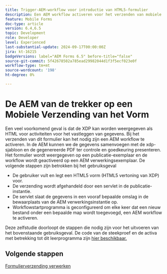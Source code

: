 ```yaml
---
title: Trigger-AEM-workflow voor introductie van HTML5-formulier
description: Een AEM workflow activeren voor het verzenden van mobiele formulieren
feature: Mobile Forms
doc-type: article
version: 6.4,6.5
topic: Development
role: Developer
level: Experienced
last-substantial-update: 2024-09-17T00:00:00Z
jira: kt-16215
badgeVersions: label="AEM Forms 6.5" before-title="false"
source-git-commit: 5f42678502a785ead29982044d1f3f5ecf023e0f
workflow-type: tm+mt
source-wordcount: '198'
ht-degree: 0%

---
```


# De AEM van de trekker op een Mobiele Verzending van het Vorm

Een veel voorkomend geval is dat de XDP kan worden weergegeven als HTML voor activiteiten voor het vastleggen van gegevens. Bij het verzenden van dit formulier kan het nodig zijn een AEM workflow te activeren. In de AEM kunnen we de gegevens samenvoegen met de xdp-sjabloon en de gegenereerde PDF ter controle en goedkeuring presenteren. Het formulier wordt weergegeven op een publicatie-exemplaar en de workflow wordt geactiveerd op een AEM verwerkingsexemplaar.
De volgende stappen zijn betrokken bij het gebruiksgeval

* De gebruiker vult en legt een HTML5 vorm (HTML5 vertoning van XDP) voor.
* De verzending wordt afgehandeld door een servlet in de publicatie-instantie.
* De servlet slaat de gegevens in een vooraf bepaalde omslag in de bewaarplaats van de AEM verwerkingsinstantie op.
* Workflowstartprogramma is geconfigureerd om elke keer dat een nieuw bestand onder een bepaalde map wordt toegevoegd, een AEM workflow te activeren.

Deze zelfstudie doorloopt de stappen die nodig zijn voor het uitvoeren van het bovenstaande gebruiksgeval. De code van de steekproef en de activa met betrekking tot dit leerprogramma zijn [ hier beschikbaar.](./deploy-assets.md)


## Volgende stappen

[Formulierverzending verwerken](./handle-form-submission.md)